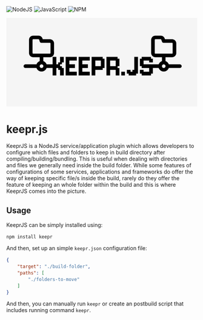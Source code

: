 ![NodeJS](https://img.shields.io/badge/node.js-6DA55F?style=for-the-badge&logo=node.js&logoColor=white)
![JavaScript](https://img.shields.io/badge/javascript-%23323330.svg?style=for-the-badge&logo=javascript&logoColor=%23F7DF1E)
![NPM](https://img.shields.io/badge/NPM-%23000000.svg?style=for-the-badge&logo=npm&logoColor=white)

![image](./docs/logo.png)

# keepr.js

KeeprJS is a NodeJS service/application plugin which allows developers to configure which files and folders to keep in build directory after compiling/building/bundling. This is useful when dealing with directories and files we generally need inside the build folder. While some features of configurations of some services, applications and frameworks do offer the way of keeping specific file/s inside the build, rarely do they offer the feature of keeping an whole folder within the build and this is where KeeprJS comes into the picture.

## Usage

KeeprJS can be simply installed using:

```
npm install keepr
```

And then, set up an simple `keepr.json` configuration file:

```json
{
    "target": "./build-folder",
    "paths": [
        "./folders-to-move"
    ]
}
```

And then, you can manually run `keepr` or create an postbuild script that includes running command `keepr`.
